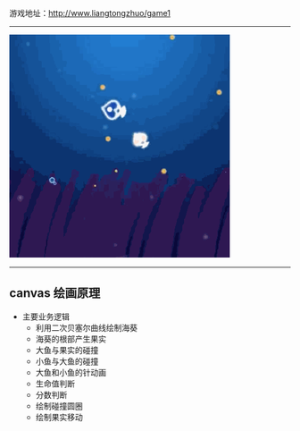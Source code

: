游戏地址：http://www.liangtongzhuo/game1

---

<img src="g.gif">

---

## canvas 绘画原理
- 主要业务逻辑
	- 利用二次贝塞尔曲线绘制海葵
	- 海葵的根部产生果实
	- 大鱼与果实的碰撞
	- 小鱼与大鱼的碰撞
	- 大鱼和小鱼的针动画
	- 生命值判断
	- 分数判断
	- 绘制碰撞圆圈
	- 绘制果实移动

